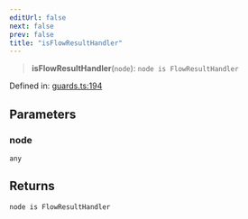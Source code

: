 ```yaml
---
editUrl: false
next: false
prev: false
title: "isFlowResultHandler"
---
```


> **isFlowResultHandler**(`node`): `node is FlowResultHandler`

Defined in: [guards.ts:194](https://github.com/rcs-agents/rcs-lang/blob/81d17140acf0fdf5d22c6fbab7c85de9a28f20ae/packages/ast/src/guards.ts#L194)

## Parameters

### node

`any`

## Returns

`node is FlowResultHandler`
